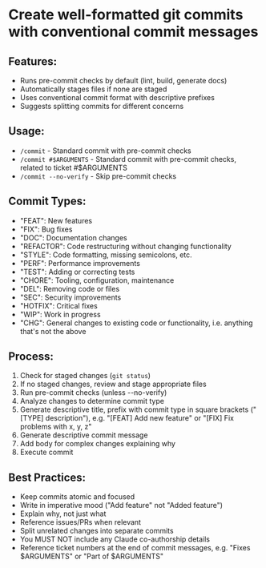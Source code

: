 # Create well-formatted git commits with conventional commit messages

## Features:
- Runs pre-commit checks by default (lint, build, generate docs)
- Automatically stages files if none are staged
- Uses conventional commit format with descriptive prefixes
- Suggests splitting commits for different concerns

## Usage:
- `/commit` - Standard commit with pre-commit checks
- `/commit #$ARGUMENTS` - Standard commit with pre-commit checks, related to ticket #$ARGUMENTS
- `/commit --no-verify` - Skip pre-commit checks

## Commit Types:
- "FEAT": New features
- "FIX": Bug fixes
- "DOC": Documentation changes
- "REFACTOR": Code restructuring without changing functionality
- "STYLE": Code formatting, missing semicolons, etc.
- "PERF": Performance improvements
- "TEST": Adding or correcting tests
- "CHORE": Tooling, configuration, maintenance
- "DEL": Removing code or files
- "SEC": Security improvements
- "HOTFIX": Critical fixes
- "WIP": Work in progress
- "CHG": General changes to existing code or functionality, i.e. anything that's not the above

## Process:
1. Check for staged changes (`git status`)
2. If no staged changes, review and stage appropriate files
3. Run pre-commit checks (unless --no-verify)
4. Analyze changes to determine commit type
5. Generate descriptive title, prefix with commit type in square brackets ("[TYPE] description"), e.g. "[FEAT] Add new feature" or "[FIX] Fix problems with x, y, z"
6. Generate descriptive commit message
7. Add body for complex changes explaining why
8. Execute commit

## Best Practices:
- Keep commits atomic and focused
- Write in imperative mood ("Add feature" not "Added feature")
- Explain why, not just what
- Reference issues/PRs when relevant
- Split unrelated changes into separate commits
- You MUST NOT include any Claude co-authorship details
- Reference ticket numbers at the end of commit messages, e.g. "Fixes $ARGUMENTS" or "Part of $ARGUMENTS"
